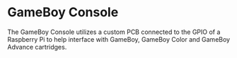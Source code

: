 # GameBoy Console 
The GameBoy Console utilizes a custom PCB connected to the GPIO of a Raspberry Pi to help interface with GameBoy, GameBoy Color and GameBoy Advance cartridges.
